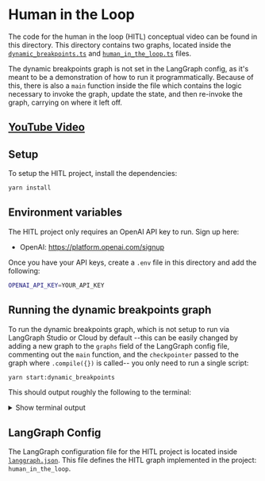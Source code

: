 # Human in the Loop

The code for the human in the loop (HITL) conceptual video can be found in this directory.
This directory contains two graphs, located inside the [`dynamic_breakpoints.ts`](./src/dynamic_breakpoints.ts) and [`human_in_the_loop.ts`](./src/human_in_the_loop.ts) files.

The dynamic breakpoints graph is not set in the LangGraph config, as it's meant to be a demonstration of how to run it programmatically.
Because of this, there is also a `main` function inside the file which contains the logic necessary to invoke the graph, update the state, and then re-invoke the graph, carrying on where it left off.

## [YouTube Video](https://www.youtube.com/watch?v=gm-WaPTFQqM)

## Setup

To setup the HITL project, install the dependencies:

```bash
yarn install
```

## Environment variables

The HITL project only requires an OpenAI API key to run. Sign up here:

- OpenAI: https://platform.openai.com/signup

Once you have your API keys, create a `.env` file in this directory and add the following:

```bash
OPENAI_API_KEY=YOUR_API_KEY
```

## Running the dynamic breakpoints graph

To run the dynamic breakpoints graph, which is not setup to run via LangGraph Studio or Cloud by default --this can be easily changed by adding a new graph to the `graphs` field of the LangGraph config file, commenting out the `main` function, and the `checkpointer` passed to the graph where `.compile({})` is called-- you only need to run a single script:

```bash
yarn start:dynamic_breakpoints
```

This should output roughly the following to the terminal:

<details>
<summary>Show terminal output</summary>

```txt
Event: agent


---INTERRUPTING GRAPH TO UPDATE STATE---


---refundAuthorized value before state update--- undefined
---refundAuthorized value after state update--- true

---CONTINUING GRAPH AFTER STATE UPDATE---


Event: tools
{ role: 'tool', content: 'Successfully processed refund for 123' }

Event: agent
{
  role: 'ai',
  content: 'Your refund for order no. 123 has been successfully processed. If you have any other questions or need further assistance, feel free to ask!'
}
```

</details>

## LangGraph Config

The LangGraph configuration file for the HITL project is located inside [`langgraph.json`](langgraph.json). This file defines the HITL graph implemented in the project: `human_in_the_loop`.
